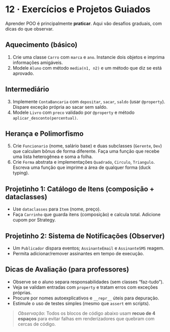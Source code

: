 # 12 · Exercícios e Projetos Guiados

Aprender POO é principalmente **praticar**. Aqui vão desafios graduais, com dicas do que observar.

## Aquecimento (básico)
1) Crie uma classe `Carro` com `marca` e `ano`. Instancie dois objetos e imprima informações amigáveis.
2) Modele `Aluno` com método `media(n1, n2)` e um método que diz se está aprovado.

## Intermediário
3) Implemente `ContaBancaria` com `depositar`, `sacar`, `saldo` (usar `@property`). Dispare exceção própria ao sacar sem saldo.
4) Modele `Livro` com `preco` validado por `@property` e método `aplicar_desconto(percentual)`.

## Herança e Polimorfismo
5) Crie `Funcionario` (nome, salário base) e duas subclasses (`Gerente`, `Dev`) que calculam bônus de forma diferente. Faça uma função que recebe uma lista heterogênea e soma a folha.
6) Crie `Forma` abstrata e implementações `Quadrado`, `Circulo`, `Triangulo`. Escreva uma função que imprime a área de qualquer forma (duck typing).

## Projetinho 1: Catálogo de Itens (composição + dataclasses)
- Use `dataclasses` para `Item` (nome, preço).
- Faça `Carrinho` que guarda itens (composição) e calcula total. Adicione cupom por Strategy.

## Projetinho 2: Sistema de Notificações (Observer)
- Um `Publicador` dispara eventos; `AssinanteEmail` e `AssinanteSMS` reagem.
- Permita adicionar/remover assinantes em tempo de execução.

## Dicas de Avaliação (para professores)
- Observe se o aluno separa responsabilidades (sem classes “faz-tudo”).
- Veja se validam entradas com `property` e tratam erros com exceções próprias.
- Procure por nomes autoexplicativos e `__repr__` úteis para depuração.
- Estimule o uso de testes simples (mesmo que `assert` em scripts).

>*Observação*: Todos os blocos de código abaixo usam **recuo de 4 espaços** para evitar falhas em renderizadores que quebram com cercas de código.

